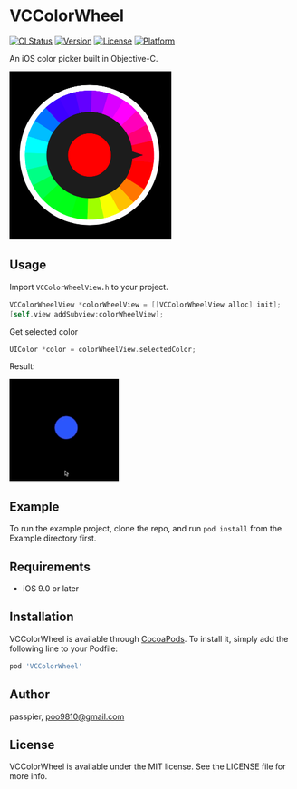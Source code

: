 # VCColorWheel

[![CI Status](https://img.shields.io/travis/passpier/VCColorWheel.svg?style=flat)](https://travis-ci.org/passpier/VCColorWheel)
[![Version](https://img.shields.io/cocoapods/v/VCColorWheel.svg?style=flat)](https://cocoapods.org/pods/VCColorWheel)
[![License](https://img.shields.io/cocoapods/l/VCColorWheel.svg?style=flat)](https://cocoapods.org/pods/VCColorWheel)
[![Platform](https://img.shields.io/cocoapods/p/VCColorWheel.svg?style=flat)](https://cocoapods.org/pods/VCColorWheel)

An iOS color picker built in Objective-C.

![screenshot.png](https://github.com/passpier/VCColorWheel/blob/master/Assets/colorwheel_screenshot.png)

## Usage

Import `VCColorWheelView.h` to your project.

```objective-c
VCColorWheelView *colorWheelView = [[VCColorWheelView alloc] init];
[self.view addSubview:colorWheelView];
```
Get selected color

```objective-c
UIColor *color = colorWheelView.selectedColor;
```

Result:

![demo.gif](https://github.com/passpier/VCColorWheel/blob/master/Assets/colorwheel_demo.gif)

## Example

To run the example project, clone the repo, and run `pod install` from the Example directory first.

## Requirements

- iOS 9.0 or later

## Installation

VCColorWheel is available through [CocoaPods](https://cocoapods.org). To install
it, simply add the following line to your Podfile:

```ruby
pod 'VCColorWheel'
```

## Author

passpier, poo9810@gmail.com

## License

VCColorWheel is available under the MIT license. See the LICENSE file for more info.
